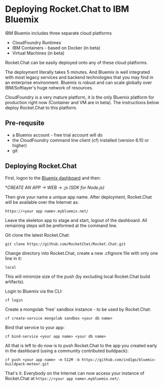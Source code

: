 # Deploying Rocket.Chat to IBM Bluemix

IBM Bluemix includes three separate cloud platforms

* CloudFoundry Runtimes
* IBM Containers - based on Docker (in beta)
* Virtual Machines (in beta)

Rocket.Chat can be easily deployed onto any of these cloud platforms.

The deployment literally takes 5 minutes.  And Bluemix is well integrated with most legacy services and backend technologies that you may find in an enterprise environment.  Bluemix is robust and can scale globally over IBM/Softlayer's huge network of resources.

CloudFoundry is a very mature platform, it is the only Bluemix platform for production right now (Container and VM are in beta). The instructions below deploy Rocket.Chat to this platform.

## Pre-requsite

* a Bluemix account - free trial account will do
* the CloudFoundry command line client (cf) installed  (version 6.10 or higher)
* git

## Deploying Rocket.Chat

First, logon to the [Bluemix dashboard](http://www.bluemix.net/) and then:

**CREATE AN APP -> WEB  -> .js (SDK for Node.js)*

Then give your name a unique app name.  After deployment, Rocket.Chat will be available over the Internet as:

~~~
https://<your app name>.mybluemix.net/
~~~

Leave the skeleton app to stage and start, logout of the dashboard.  All remaining steps will be preformed at the command line.

Git clone the latest Rocket.Chat:

~~~
git clone https://github.com/RocketChat/Rocket.Chat.git
~~~

Change directory into Rocket.Chat, create a new .cfignore file with only one line in it:

~~~
local
~~~

This will minimize size of the push (by excluding local Rocket.Chat build artifacts).

Login to Bluemix via the CLI:

~~~
cf login
~~~

Create a mongolab 'free' sandbox instance - to be used by Rocket.Chat:

~~~
cf create-service mongolab sandbox <your db name>
~~~

Bind that service to your app:

~~~
cf bind-service <your app name> <your db name>
~~~

All that is left to do now is to push Rocket.Chat to the app you created early in the dashboard (using a community contributed buildpack):

~~~
cf push <your app name> -m 512M -b https://github.com/ind1go/bluemix-buildpack-meteor.git
~~~

That's it.  Everybody on the Internet can now access your instance of Rocket.Chat at `https://<your app name>.mybluemix.net/`.
